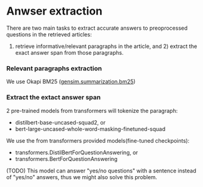 # Anwser extraction

There are two main tasks to extract accurate answers to preoprocessed questions in the retrieved articles: 
1) retrieve informative/relevant paragraphs in the article, and 2) extract the exact answer span from those paragraphs. 


### Relevant paragraphs extraction
We use Okapi BM25 ([gensim.summarization.bm25](https://radimrehurek.com/gensim_3.8.3/summarization/bm25.html))

### Extract the extact answer span
2 pre-trained models from transformers will tokenize the paragraph:
* distilbert-base-uncased-squad2, or
* bert-large-uncased-whole-word-masking-finetuned-squad

We use the from transformers provided models(fine-tuned checkpoints): 
* transformers.DistilBertForQuestionAnswering, or
* transformers.BertForQuestionAnswering



(TODO)
This model can answer "yes/no questions" with a sentence instead of "yes/no" answers, thus we might also solve this problem.
